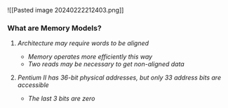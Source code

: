 
![[Pasted image 20240222212403.png]]

### What are Memory Models?

1. *Architecture may require words to be aligned*
	- *Memory operates more efficiently this way*
	- *Two reads may be necessary to get non-aligned data*

2. *Pentium II has 36-bit physical addresses, but only 33 address bits are accessible*
	- *The last 3 bits are zero*

